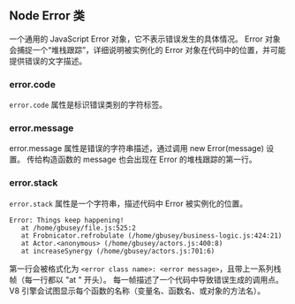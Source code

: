 ## Node **Error** 类

一个通用的 JavaScript Error 对象，它不表示错误发生的具体情况。 Error 对象会捕捉一个“堆栈跟踪”，详细说明被实例化的 Error 对象在代码中的位置，并可能提供错误的文字描述。

### error.code

`error.code` 属性是标识错误类别的字符标签。

### error.message

error.message 属性是错误的字符串描述，通过调用 new Error(message) 设置。 传给构造函数的 message 也会出现在 Error 的堆栈跟踪的第一行。

### error.stack

`error.stack` 属性是一个字符串，描述代码中 Error 被实例化的位置。

```
Error: Things keep happening!
   at /home/gbusey/file.js:525:2
   at Frobnicator.refrobulate (/home/gbusey/business-logic.js:424:21)
   at Actor.<anonymous> (/home/gbusey/actors.js:400:8)
   at increaseSynergy (/home/gbusey/actors.js:701:6)
```

第一行会被格式化为 `<error class name>: <error message>`，且带上一系列栈帧（每一行都以 "at " 开头）。 每一帧描述了一个代码中导致错误生成的调用点。 V8 引擎会试图显示每个函数的名称（变量名、函数名、或对象的方法名）。



